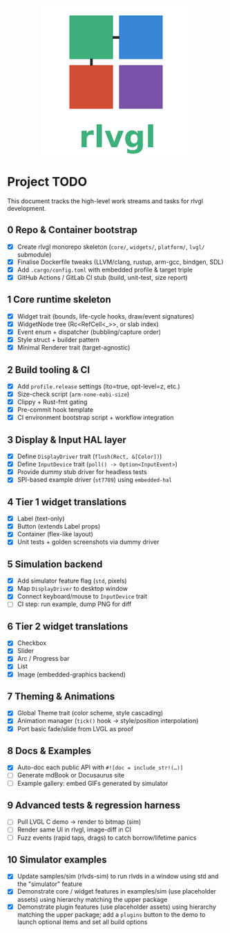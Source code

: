<!--
docs/TODO.md - Project TODO.
-->
<p align="center">
  <img src="../rlvgl-logo.png" alt="rlvgl" />
</p>

# Project TODO

This document tracks the high-level work streams and tasks for rlvgl development.

## 0 Repo & Container bootstrap
 - [x] Create rlvgl monorepo skeleton (`core/`, `widgets/`, `platform/`, `lvgl/` submodule)
- [x] Finalise Dockerfile tweaks (LLVM/clang, rustup, arm-gcc, bindgen, SDL)
- [x] Add `.cargo/config.toml` with embedded profile & target triple
- [x] GitHub Actions / GitLab CI stub (build, unit-test, size report)

## 1 Core runtime skeleton
- [x] Widget trait (bounds, life-cycle hooks, draw/event signatures)
- [x] WidgetNode tree (Rc<RefCell<_>>, or slab index)
- [x] Event enum + dispatcher (bubbling/capture order)
- [x] Style struct + builder pattern
- [x] Minimal Renderer trait (target-agnostic)

## 2 Build tooling & CI
- [x] Add `profile.release` settings (lto=true, opt-level=z, etc.)
- [x] Size-check script (`arm-none-eabi-size`)
- [x] Clippy + Rust-fmt gating
- [x] Pre-commit hook template
- [x] CI environment bootstrap script + workflow integration
## 3 Display & Input HAL layer

- [x] Define `DisplayDriver` trait (`flush(Rect, &[Color])`)
- [x] Define `InputDevice` trait (`poll() -> Option<InputEvent>`)
- [x] Provide dummy stub driver for headless tests
- [x] SPI-based example driver (`st7789`) using `embedded-hal`

## 4 Tier 1 widget translations
- [x] Label (text-only)
- [x] Button (extends Label props)
- [x] Container (flex-like layout)
- [x] Unit tests + golden screenshots via dummy driver

## 5 Simulation backend
- [x] Add simulator feature flag (`std`, pixels)
- [x] Map `DisplayDriver` to desktop window
- [x] Connect keyboard/mouse to `InputDevice` trait
- [ ] CI step: run example, dump PNG for diff

## 6 Tier 2 widget translations
- [x] Checkbox
- [x] Slider
- [x] Arc / Progress bar
- [x] List
- [x] Image (embedded-graphics backend)

## 7 Theming & Animations
 - [x] Global Theme trait (color scheme, style cascading)
 - [x] Animation manager (`tick()` hook → style/position interpolation)
 - [x] Port basic fade/slide from LVGL as proof

## 8 Docs & Examples
- [x] Auto-doc each public API with `#![doc = include_str!(…)]`
- [ ] Generate mdBook or Docusaurus site
- [ ] Example gallery: embed GIFs generated by simulator

## 9 Advanced tests & regression harness
- [ ] Pull LVGL C demo → render to bitmap (sim)
- [ ] Render same UI in rlvgl, image-diff in CI
- [ ] Fuzz events (rapid taps, drags) to catch borrow/lifetime panics

## 10 Simulator examples
- [x] Update samples/sim (rlvds-sim) to run rlvds in a window using std and the "simulator" feature
- [x] Demonstrate core / widget features in examples/sim (use placeholder assets) using hierarchy matching the upper package
- [x] Demonstrate plugin features (use placeholder assets) using hierarchy matching the upper package; add a `plugins` button to the demo to launch optional items and set all build options
